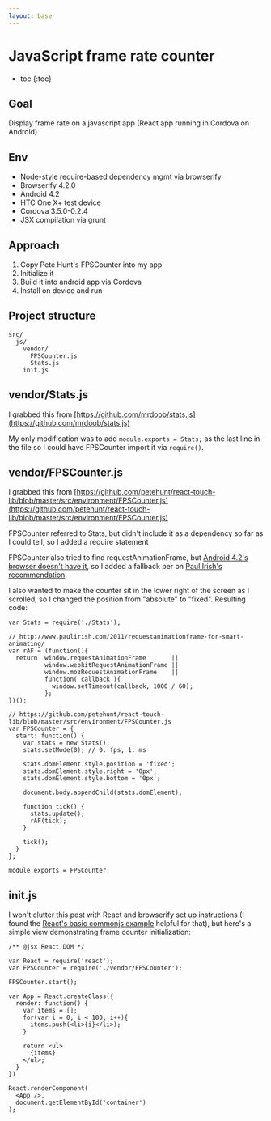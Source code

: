 ```yaml
---
layout: base
---
```


# JavaScript frame rate counter

* toc
{:toc}

## Goal

Display frame rate on a javascript app (React app running in Cordova on Android)


## Env

* Node-style require-based dependency mgmt via browserify
* Browserify 4.2.0
* Android 4.2
* HTC One X+ test device
* Cordova 3.5.0-0.2.4
* JSX compilation via grunt

## Approach

1. Copy Pete Hunt's FPSCounter into my app
2. Initialize it
3. Build it into android app via Cordova
4. Install on device and run


## Project structure

	src/
	  js/
	    vendor/
	      FPSCounter.js
	      Stats.js
	    init.js


## vendor/Stats.js

I grabbed this from [https://github.com/mrdoob/stats.js](https://github.com/mrdoob/stats.js)

My only modification was to add `module.exports = Stats;` as the last line in the file so I could have FPSCounter import it via `require()`.


## vendor/FPSCounter.js

I grabbed this from [https://github.com/petehunt/react-touch-lib/blob/master/src/environment/FPSCounter.js](https://github.com/petehunt/react-touch-lib/blob/master/src/environment/FPSCounter.js)

FPSCounter referred to Stats, but didn't include it as a dependency so far as I could tell, so I added a require statement

FPSCounter also tried to find requestAnimationFrame, but [Android 4.2's browser doesn't have it](http://caniuse.com/requestanimationframe), so I added a fallback per on [Paul Irish's recommendation](http://www.paulirish.com/2011/requestanimationframe-for-smart-animating/).

I also wanted to make the counter sit in the lower right of the screen as I scrolled, so I changed the position from "absolute" to "fixed".
Resulting code:

	var Stats = require('./Stats');

	// http://www.paulirish.com/2011/requestanimationframe-for-smart-animating/
	var rAF = (function(){
	  return  window.requestAnimationFrame       ||
	          window.webkitRequestAnimationFrame ||
	          window.mozRequestAnimationFrame    ||
	          function( callback ){
	            window.setTimeout(callback, 1000 / 60);
	          };
	})();

	// https://github.com/petehunt/react-touch-lib/blob/master/src/environment/FPSCounter.js
	var FPSCounter = {
	  start: function() {
	    var stats = new Stats();
	    stats.setMode(0); // 0: fps, 1: ms

	    stats.domElement.style.position = 'fixed';
	    stats.domElement.style.right = '0px';
	    stats.domElement.style.bottom = '0px';

	    document.body.appendChild(stats.domElement);

	    function tick() {
	      stats.update();
	      rAF(tick);
	    }

	    tick();
	  }
	};

	module.exports = FPSCounter;


## init.js

I won't clutter this post with React and browserify set up instructions (I found the [React's basic commonjs example](https://github.com/facebook/react/tree/master/examples/basic-commonjs) helpful for that), but here's a simple view demonstrating frame counter initialization:

	/** @jsx React.DOM */

	var React = require('react');
	var FPSCounter = require('./vendor/FPSCounter');

	FPSCounter.start();

	var App = React.createClass({
	  render: function() {
	    var items = [];
	    for(var i = 0; i < 100; i++){
	      items.push(<li>{i}</li>);
	    }

	    return <ul>
	      {items}
	    </ul>;
	  }
	})

	React.renderComponent(
	  <App />,
	  document.getElementById('container')
	);